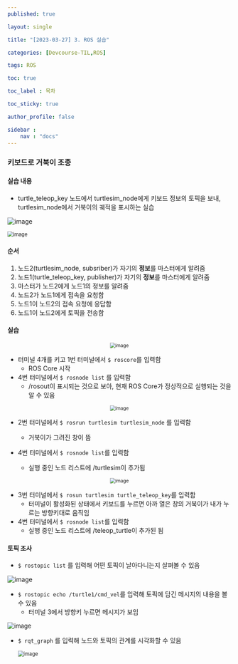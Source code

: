 ```yaml
---
published: true

layout: single

title: "[2023-03-27] 3. ROS 실습"

categories: [Devcourse-TIL,ROS]

tags: ROS

toc: true

toc_label : 목차

toc_sticky: true

author_profile: false

sidebar :
    nav : "docs"
---
```


### 키보드로 거북이 조종



#### 실습 내용

- turtle_teleop_key 노드에서 turtlesim_node에게 키보드 정보의 토픽을 보내, turtlesim_node에서 거북이의 궤적을 표시하는 실습

![image](https://user-images.githubusercontent.com/116723552/228033885-4889db09-681e-4fe7-99d4-3a2f98843ba1.png)



<img src="https://user-images.githubusercontent.com/116723552/228034426-dc9abd03-692a-40c2-8a5d-6b69ecfd0c8c.png" alt="image" style="zoom:80%;" />

#### 순서

1. 노드2(turtlesim_node, subsriber)가 자기의 **정보**를 마스터에게 알려줌
2. 노드1(turtle_teleop_key, publisher)가 자기의 **정보**를 마스터에게 알려줌
3. 마스터가 노드2에게 노드1의 정보를 알려줌
4. 노드2가 노드1에게 접속을 요청함
5. 노드1이 노드2의 접속 요청에 응답함
6. 노드1이 노드2에게 토픽을 전송함



#### 실습

<p align="center"><img src="https://user-images.githubusercontent.com/116723552/228044821-06b28f0c-9168-428e-a660-78d006f056f8.png" alt="image" style="zoom:75%;" /></p>

- 터미널 4개를 키고 1번 터미널에서 `$ roscore`를 입력함
  - ROS Core 시작
- 4번 터미널에서 `$ rosnode list` 를 입력함
  - /rosout이 표시되는 것으로 보아, 현재 ROS Core가 정상적으로 실행되는 것을 알 수 있음

<p align="center"><img src="https://user-images.githubusercontent.com/116723552/228045521-370bb4d3-f567-45ba-85e6-1682e37451ac.png" alt="image" style="zoom:75%;" /></p>

- 2번 터미널에서 `$ rosrun turtlesim turtlesim_node` 를 입력함

  - 거북이가 그려진 창이 뜸

- 4번 터미널에서 `$ rosnode list`를 입력함

  - 실행 중인 노드 리스트에 /turtlesim이 추가됨

  

<p align="center"><img src="https://user-images.githubusercontent.com/116723552/228045765-43e9511b-9179-4552-9fd4-3ecb6405ec40.png" alt="image" style="zoom:75%;" /></p>

- 3번 터미널에서 `$ rosun turtlesim turtle_teleop_key`를 입력함
  - 터미널이 활성화된 상태에서 키보드를 누르면 아까 열은 창의 거북이가 내가 누르는 방향키대로 움직임
- 4번 터미널에서 `$ rosnode list`를 입력함
  - 실행 중인 노드 리스트에 /teleop_turtle이 추가된 됨



#### 토픽 조사

- `$ rostopic list` 를 입력해 어떤 토픽이 날아다니는지 살펴볼 수 있음

![image](https://user-images.githubusercontent.com/116723552/228048130-0756c13a-569c-4c74-8b33-f0edbbad3b93.png)



- `$ rostopic echo /turtle1/cmd_vel`를 입력해 토픽에 담긴 메시지의 내용을 볼 수 있음
  - 터미널 3에서 방향키 누르면 메시지가 보임

<img src="https://user-images.githubusercontent.com/116723552/228048695-8f7e300b-f3c6-4b5e-843d-bde5dfb2ade1.png" alt="image" style="zoom:95%;" />



- `$ rqt_graph` 를 입력해 노드와 토픽의 관계를 시각화할 수 있음

  <img src="https://user-images.githubusercontent.com/116723552/228049338-aa4cc0dc-916f-46e5-9ffe-78fc603c085a.png" alt="image" style="zoom: 80%;" />


